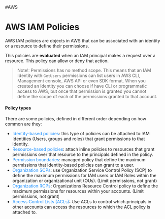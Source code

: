 #AWS 

# AWS IAM Policies

AWS IAM policies are objects in AWS that can be associated with an identity or a resource to define their permissions. 

This policies are **evaluated** when an IAM principal makes a request over a resource. This policy can allow or deny that action. 

> Note!: Permissions has no method scope. This means that an IAM Identity with `GetUsers` permissions can list users in AWS CLI, Management console, AWS API or even SDK format. When you created an Identity you can choose if have CLI or programmatic access to AWS, but once that permission is granted you cannot define the scope of each of the permissions granted to that account. 

#### Policy types

There are some policies, defined in different order depending on how common are they: 

* <span style="color:DodgerBlue;">Identity-based policies</span>: this type of policies can be attached to IAM Identities (Users, groups and roles) that grant permissions to that identity. 
* <span style="color:DodgerBlue;">Resource-based policies</span>: attach inline policies to resources that grant permissions over that resource to the principals defined in the policy. 
* <span style="color:DodgerBlue;">Permission boundaries</span>: managed policy that define the maximum permissions that identity-based policies can grant to a user. 
* <span style="color:DodgerBlue;">Organization SCPs</span>: use Organization Service Control Policy (SCP) to define the maximum permissions for IAM users or IAM Roles within the organization or organizational unit (OUs). (Limit permissions, not grant)
* <span style="color:DodgerBlue;">Organization RCPs</span>: Organizations Resource Control policy to define the maximum permissions for resources within your accounts. (Limit permissions, not grant)
* <span style="color:DodgerBlue;">Access Control Lists (ACLs)</span>: Use ACLs to control which principals in other accounts can access the resources to which the ACL policy is attached to. 